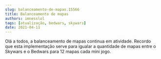 ```yaml
---
slug: balanceamento-de-mapas.15566
title: Balanceamento de mapas
authors: imnesslol
tags: [atualização, bedwars, skywars]
date: 2021-04-11
---
```


Olá a todos, a balanceamento de mapas continua em atividade. Recordo que esta implementação serve para igualar a quantidade de mapas entre o Skywars e o Bedwars para 12 mapas cada mini jogo.